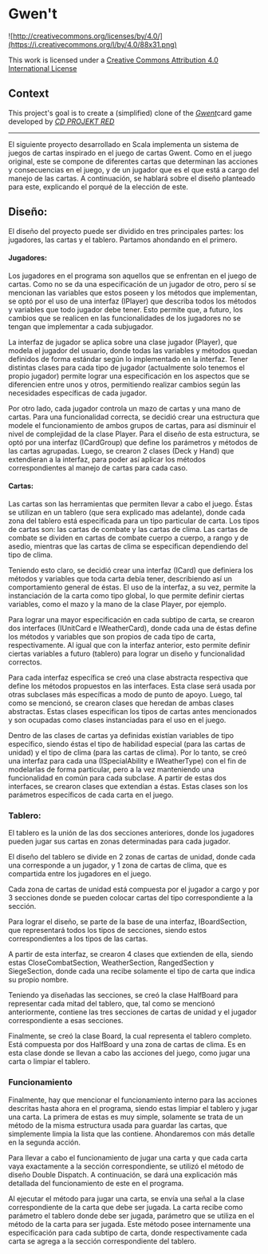 # Gwen't

![http://creativecommons.org/licenses/by/4.0/](https://i.creativecommons.org/l/by/4.0/88x31.png)

This work is licensed under a
[Creative Commons Attribution 4.0 International License](http://creativecommons.org/licenses/by/4.0/)

Context
-------

This project's goal is to create a (simplified) clone of the
[_Gwent_](https://www.playgwent.com/en)card game developed by [_CD PROJEKT RED_](https://cdprojektred.com/en/)

---
El siguiente proyecto desarrollado en Scala implementa un sistema de juegos de cartas inspirado en el juego de cartas Gwent. Como en el juego original, este se compone de diferentes cartas que determinan las acciones y consecuencias en el juego, y de un jugador que es el que está a cargo del manejo de las cartas. A continuación, se hablará sobre el diseño planteado para este, explicando el porqué de la elección de este.

## Diseño: 

El diseño del proyecto puede ser dividido en tres principales partes: los jugadores, las cartas y el tablero. Partamos ahondando en el primero.

#### Jugadores:

Los jugadores en el programa son aquellos que se enfrentan en el juego de cartas. Como no se da una especificación de un jugador de otro, pero sí se mencionan las variables que estos poseen y los métodos que implementan, se optó por el uso de una interfaz (IPlayer) que describa todos los métodos y variables que todo jugador debe tener. Esto permite que, a futuro, los cambios que se realicen en las funcionalidades de los jugadores no se tengan que implementar a cada subjugador.

La interfaz de jugador se aplica sobre una clase jugador (Player), que modela el jugador del usuario, donde todas las variables y métodos quedan definidos de forma estándar según lo implementado en la interfaz. Tener distintas clases para cada tipo de jugador (actualmente solo tenemos el propio jugador) permite lograr una especificación en los aspectos que se diferencien entre unos y otros, permitiendo realizar cambios según las necesidades específicas de cada jugador. 

Por otro lado, cada jugador controla un mazo de cartas y una mano de cartas. Para una funcionalidad correcta, se decidió crear una estructura que modele el funcionamiento de ambos grupos de cartas, para así disminuir el nivel de complejidad de la clase Player. Para el diseño de esta estructura, se optó por una interfaz (ICardGroup) que define los parámetros y métodos de las cartas agrupadas. Luego, se crearon 2 clases (Deck y Hand) que extendieran a la interfaz, para poder así aplicar los métodos correspondientes al manejo de cartas para cada caso.

#### Cartas:

Las cartas son las herramientas que permiten llevar a cabo el juego. Éstas se utilizan en un tablero (que sera explicado mas adelante), donde cada zona del tablero está especificada para un tipo particular de carta. Los tipos de cartas son: las cartas de combate y las cartas de clima. Las cartas de combate se dividen en cartas de combate cuerpo a cuerpo, a rango y de asedio, mientras que las cartas de clima se especifican dependiendo del tipo de clima.

Teniendo esto claro, se decidió crear una interfaz (ICard) que definiera los métodos y variables que toda carta debía tener, describiendo así un comportamiento general de éstas. El uso de la interfaz, a su vez, permite la instanciación de la carta como tipo global, lo que permite definir ciertas variables, como el mazo y la mano de la clase Player, por ejemplo.

Para lograr una mayor especificación en cada subtipo de carta, se crearon dos interfaces (IUnitCard e IWeatherCard), donde cada una de éstas define los métodos y variables que son propios de cada tipo de carta, respectivamente. Al igual que con la interfaz anterior, esto permite definir ciertas variables a futuro (tablero) para lograr un diseño y funcionalidad correctos.

Para cada interfaz específica se creó una clase abstracta respectiva que define los métodos propuestos en las interfaces. Esta clase será usada por otras subclases más específicas a modo de punto de apoyo. Luego, tal como se mencionó, se crearon clases que heredan de ambas clases abstractas. Estas clases especifican los tipos de cartas antes mencionados y son ocupadas como clases instanciadas para el uso en el juego.

Dentro de las clases de cartas ya definidas existían variables de tipo específico, siendo éstas el tipo de habilidad especial (para las cartas de unidad) y el tipo de clima (para las cartas de clima). Por lo tanto, se creó una interfaz para cada una (ISpecialAbility e IWeatherType) con el fin de modelarlas de forma particular, pero a la vez manteniendo una funcionalidad en común para cada subclase. A partir de estas dos interfaces, se crearon clases que extendían a éstas. Estas clases son los parámetros específicos de cada carta en el juego.

### Tablero:

El tablero es la unión de las dos secciones anteriores, donde los jugadores pueden jugar sus cartas en zonas determinadas para cada jugador.

El diseño del tablero se divide en 2 zonas de cartas de unidad, donde cada una corresponde a un jugador, y 1 zona de cartas de clima, que es compartida entre los jugadores en el juego.

Cada zona de cartas de unidad está compuesta por el jugador a cargo y por 3 secciones donde se pueden colocar cartas del tipo correspondiente a la sección.

Para lograr el diseño, se parte de la base de una interfaz, IBoardSection, que representará todos los tipos de secciones, siendo estos correspondientes a los tipos de las cartas.

A partir de esta interfaz, se crearon 4 clases que extienden de ella, siendo estas CloseCombatSection, WeatherSection, RangedSection y SiegeSection, donde cada una recibe solamente el tipo de carta que indica su propio nombre.

Teniendo ya diseñadas las secciones, se creó la clase HalfBoard para representar cada mitad del tablero, que, tal como se mencionó anteriormente, contiene las tres secciones de cartas de unidad y el jugador correspondiente a esas secciones.

Finalmente, se creó la clase Board, la cual representa el tablero completo. Está compuesta por dos HalfBoard y una zona de cartas de clima. Es en esta clase donde se llevan a cabo las acciones del juego, como jugar una carta o limpiar el tablero.
### Funcionamiento

Finalmente, hay que mencionar el funcionamiento interno para las acciones descritas hasta ahora en el programa, siendo estas limpiar el tablero y jugar una carta. La primera de estas es muy simple, solamente se trata de un método de la misma estructura usada para guardar las cartas, que simplemente limpia la lista que las contiene. Ahondaremos con más detalle en la segunda acción.

Para llevar a cabo el funcionamiento de jugar una carta y que cada carta vaya exactamente a la sección correspondiente, se utilizó el método de diseño Double Dispatch. A continuación, se dará una explicación más detallada del funcionamiento de este en el programa.

Al ejecutar el método para jugar una carta, se envía una señal a la clase correspondiente de la carta que debe ser jugada. La carta recibe como parámetro el tablero donde debe ser jugada, parámetro que se utiliza en el método de la carta para ser jugada. Este método posee internamente una especificación para cada subtipo de carta, donde respectivamente cada carta se agrega a la sección correspondiente del tablero.